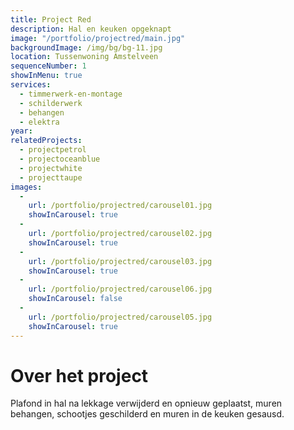 ```yaml
---
title: Project Red
description: Hal en keuken opgeknapt
image: "/portfolio/projectred/main.jpg"
backgroundImage: /img/bg/bg-11.jpg
location: Tussenwoning Amstelveen
sequenceNumber: 1
showInMenu: true
services:
  - timmerwerk-en-montage
  - schilderwerk
  - behangen
  - elektra
year:
relatedProjects:
  - projectpetrol
  - projectoceanblue
  - projectwhite
  - projecttaupe
images:
  -
    url: /portfolio/projectred/carousel01.jpg
    showInCarousel: true
  -  
    url: /portfolio/projectred/carousel02.jpg
    showInCarousel: true
  -
    url: /portfolio/projectred/carousel03.jpg
    showInCarousel: true
  -
    url: /portfolio/projectred/carousel06.jpg
    showInCarousel: false
  -
    url: /portfolio/projectred/carousel05.jpg
    showInCarousel: true
---
```


# Over het project

Plafond in hal na lekkage verwijderd en opnieuw geplaatst, muren behangen, schootjes geschilderd en muren in de keuken gesausd.
